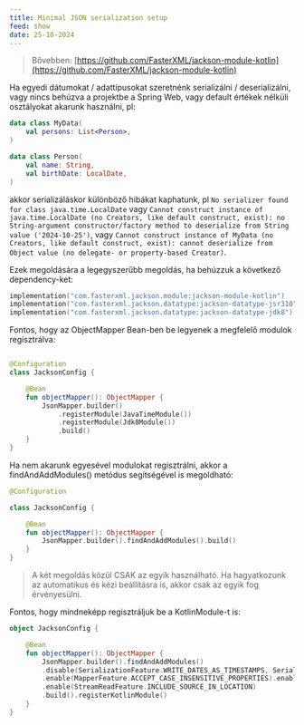 ```yaml
---
title: Minimal JSON serialization setup
feed: show
date: 25-10-2024
---
```


>Bővebben: [https://github.com/FasterXML/jackson-module-kotlin](https://github.com/FasterXML/jackson-module-kotlin)


Ha egyedi dátumokat / adattípusokat szeretnénk serializálni / deserializálni, vagy nincs behúzva a projektbe a Spring Web, vagy default értékek nélküli osztályokat akarunk használni, pl: 

```kotlin
data class MyData(
    val persons: List<Person>,
)

data class Person(
    val name: String,
    val birthDate: LocalDate,
)
```

akkor serializáláskor különböző hibákat kaphatunk, pl `No serializer found for class java.time.LocalDate` vagy `Cannot construct instance of java.time.LocalDate (no Creators, like default construct, exist): no String-argument constructor/factory method to deserialize from String value ('2024-10-25')`, vagy `Cannot construct instance of MyData (no Creators, like default construct, exist): cannot deserialize from Object value (no delegate- or property-based Creator)`.

Ezek megoldására a legegyszerűbb megoldás, ha behúzzuk a következő dependency-ket:

```kotlin
implementation("com.fasterxml.jackson.module:jackson-module-kotlin")
implementation("com.fasterxml.jackson.datatype:jackson-datatype-jsr310")
implementation("com.fasterxml.jackson.datatype:jackson-datatype-jdk8")
```

Fontos, hogy az ObjectMapper Bean-ben be legyenek a megfelelő modulok regisztrálva:

```kotlin

@Configuration
class JacksonConfig {

    @Bean
    fun objectMapper(): ObjectMapper {
        JsonMapper.builder()
            .registerModule(JavaTimeModule())
            .registerModule(Jdk8Module())
            .build()
    }
}
```

Ha nem akarunk egyesével modulokat regisztrálni, akkor a findAndAddModules() metódus segítségével is megoldható:

```kotlin
@Configuration

class JacksonConfig {

    @Bean
    fun objectMapper(): ObjectMapper {
        JsonMapper.builder().findAndAddModules().build()
    }
}
```

> A két megoldás közül CSAK az egyik használható. Ha hagyatkozunk az automatikus és kézi beállításra is, akkor csak az egyik fog érvényesülni.

Fontos, hogy mindneképp regisztráljuk be a KotlinModule-t is:

```kotlin
object JacksonConfig {

    @Bean
    fun objectMapper(): ObjectMapper {
        JsonMapper.builder().findAndAddModules()    
        .disable(SerializationFeature.WRITE_DATES_AS_TIMESTAMPS, SerializationFeature.WRITE_DATES_WITH_ZONE_ID)
        .enable(MapperFeature.ACCEPT_CASE_INSENSITIVE_PROPERTIES).enable(JsonParser.Feature.ALLOW_UNQUOTED_FIELD_NAMES)
        .enable(StreamReadFeature.INCLUDE_SOURCE_IN_LOCATION)
        .build().registerKotlinModule()
    }
}
```

